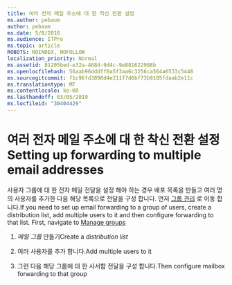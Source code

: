 ```yaml
---
title: 여러 전자 메일 주소에 대 한 착신 전환 설정
ms.author: pebaum
author: pebaum
ms.date: 5/8/2018
ms.audience: ITPro
ms.topic: article
ROBOTS: NOINDEX, NOFOLLOW
localization_priority: Normal
ms.assetid: 81205bed-e32a-468d-9d4c-9e881622908b
ms.openlocfilehash: 56aab96dddff0a5f3aa6c3256ca564a6533c5448
ms.sourcegitcommit: f1c96fd3890d4e211f7d6bf73b9105fdaab2e11c
ms.translationtype: MT
ms.contentlocale: ko-KR
ms.lasthandoff: 03/05/2019
ms.locfileid: "30404429"
---
```

# <a name="setting-up-forwarding-to-multiple-email-addresses"></a><span data-ttu-id="dc3cf-102">여러 전자 메일 주소에 대 한 착신 전환 설정</span><span class="sxs-lookup"><span data-stu-id="dc3cf-102">Setting up forwarding to multiple email addresses</span></span>

<span data-ttu-id="dc3cf-p101">사용자 그룹에 대 한 전자 메일 전달을 설정 해야 하는 경우 배포 목록을 만들고 여러 명의 사용자를 추가한 다음 해당 목록으로 전달을 구성 합니다. 먼저 [그룹 관리](https://portal.office.com/adminportal/home#/groups) 로 이동 합니다.</span><span class="sxs-lookup"><span data-stu-id="dc3cf-p101">If you need to set up email forwarding to a group of users, create a distribution list, add multiple users to it and then configure forwarding to that list. First, navigate to [Manage groups](https://portal.office.com/adminportal/home#/groups)</span></span>
  
1. <span data-ttu-id="dc3cf-105">*메일 그룹* 만들기</span><span class="sxs-lookup"><span data-stu-id="dc3cf-105">Create a  *distribution list*</span></span> 
    
2. <span data-ttu-id="dc3cf-106">여러 사용자를 추가 합니다.</span><span class="sxs-lookup"><span data-stu-id="dc3cf-106">Add multiple users to it</span></span>
    
3. <span data-ttu-id="dc3cf-107">그런 다음 해당 그룹에 대 한 사서함 전달을 구성 합니다.</span><span class="sxs-lookup"><span data-stu-id="dc3cf-107">Then configure mailbox forwarding to that group</span></span>
    

